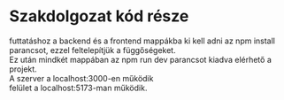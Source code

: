 # Szakdolgozat kód része
 futtatáshoz a backend és a frontend mappákba ki kell adni az npm install parancsot, ezzel feltelepítjük a függőségeket.<br>
Ez után mindkét mappában az npm run dev parancsot kiadva elérhető a projekt.
<br>A szerver a localhost:3000-en működik <br> felület a localhost:5173-man működik.
